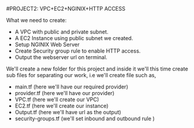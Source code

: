 #PROJECT2: VPC+EC2+NGINIX+HTTP ACCESS

What we need to create:

- A VPC with public and private subnet.
- A EC2 Instance using public subnet we created.
- Setup NGINIX Web Server
- Create Security group rule to enable HTTP access.
- Output the webserver url on terminal.

We'll create a new folder for this project and inside it we'll this time create sub files for separating our work, i.e we'll create file such as,
- main.tf (here we'll have our required provider)
- provider.tf (here we'll have our provider) 
- VPC.tf (here we'll create our VPC)
- EC2.tf (here we'll create our instance)
- Output.tf (here we'll have url as the output)
- security-groups.tf (we'll set inbound and outbound rule )
